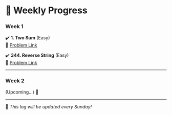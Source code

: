 # 📅 Weekly Progress

### **Week 1**
✔️ **1. Two Sum** (Easy)  
🔗 [Problem Link](https://leetcode.com/problems/two-sum/)  

✔️ **344. Reverse String** (Easy)  
🔗 [Problem Link](https://leetcode.com/problems/reverse-string/)  

---

### **Week 2**
(Upcoming...) 🚀  

---

📌 *This log will be updated every Sunday!*  
